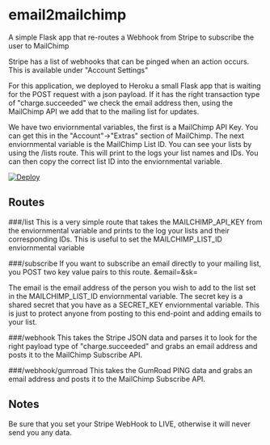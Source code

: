 email2mailchimp
================

A simple Flask app that re-routes a Webhook from Stripe to subscribe the user to MailChimp

Stripe has a list of webhooks that can be pinged when an action occurs. This is available under "Account Settings"

For this application, we deployed to Heroku a small Flask app that is waiting for the POST request with a json payload. If it has the right transaction type of "charge.succeeded" we check the email address then, using the MailChimp API we add that to the mailing list for updates.

We have two enviornmental variables, the first is a MailChimp API Key. You can get this in the "Account"->"Extras" section of MailChimp. The next enviornmental variable is the MailChimp List ID. You can see your lists by using the /lists route. This will print to the logs your list names and IDs. You can then copy the correct list ID into the enviornmental variable.

[![Deploy](https://www.herokucdn.com/deploy/button.png)](https://heroku.com/deploy)

## Routes

###/list
This is a very simple route that takes the MAILCHIMP_API_KEY from the enviornmental variable and prints to the log your lists and their corresponding IDs. This is useful to set the MAILCHIMP_LIST_ID enviornmental variable

###/subscribe
If you want to subscribe an email directly to your mailing list, you POST two key value pairs to this route. &email=<email address>&sk=<secret key>

The email is the email address of the person you wish to add to the list set in the MAILCHIMP_LIST_ID enviornmental variable. The secret key is a shared secret that you have as a SECRET_KEY enviornmental variable. This is just to protect anyone from posting to this end-point and adding emails to your list.

###/webhook
This takes the Stripe JSON data and parses it to look for the right payload type of "charge.succeeded" and grabs an email address and posts it to the MailChimp Subscribe API.

###/webhook/gumroad
This takes the GumRoad PING data and grabs an email address and posts it to the MailChimp Subscribe API.


## Notes

Be sure that you set your Stripe WebHook to LIVE, otherwise it will never send you any data.
